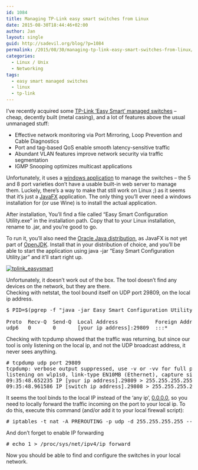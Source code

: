 ```yaml
---
id: 1084
title: Managing TP-Link easy smart switches from Linux
date: 2015-08-30T18:44:46+02:00
author: Jan
layout: single
guid: http://sadevil.org/blog/?p=1084
permalink: /2015/08/30/managing-tp-link-easy-smart-switches-from-linux/
categories:
  - Linux / Unix
  - Networking
tags:
  - easy smart managed switches
  - linux
  - tp-link
---
```

I&#8217;ve recently acquired some <a href="http://www.tp-link.com/en/products/biz-list-41.html" target="_blank">TP-Link &#8216;Easy Smart&#8217; managed switches</a> &#8211; cheap, decently built (metal casing), and a lot of features above the usual unmanaged stuff:

  * Effective network monitoring via Port Mirroring, Loop Prevention and Cable Diagnostics
  * Port and tag-based QoS enable smooth latency-sensitive traffic
  * Abundant VLAN features improve network security via traffic segmentation
  * IGMP Snooping optimizes multicast applications

Unfortunately, it uses a <a href="http://www.tp-link.com/en/download/TL-SG105E.html#Easy_Smart_Configuration_Utility" target="_blank">windows application</a> to manage the switches &#8211; the 5 and 8 port varieties don&#8217;t have a usable built-in web server to manage them. Luckely, there&#8217;s a way to make that still work on Linux ;) as it seems that it&#8217;s just a <a href="https://en.wikipedia.org/wiki/JavaFX" target="_blank">JavaFX</a> application. The only thing you&#8217;ll ever need a windows installation for (or use Wine) is to install the actual application.

After installation, You&#8217;ll find a file called &#8220;Easy Smart Configuration Utility.exe&#8221; in the installation path. Copy that to your Linux installation, rename to .jar, and you&#8217;re good to go.

To run it, you&#8217;ll also need the <a href="https://www.java.com/en/download/" target="_blank">Oracle Java distribution</a>, as JavaFX is not yet part of <a href="http://openjdk.java.net/" target="_blank">OpenJDK</a>. Install that in your distribution of choice, and you&#8217;ll be able to start the application using java -jar &#8220;Easy Smart Configuration Utility.jar&#8221; and it&#8217;ll start right up.

[<img class="alignnone wp-image-1086" src="/assets/images/2015/08/tplink_easysmart.png" alt="tplink_easysmart" width="607" height="423" srcset="/assets/images/2015/08/tplink_easysmart.png 890w, /assets/images/2015/08/tplink_easysmart-300x209.png 300w, /assets/images/2015/08/tplink_easysmart-215x150.png 215w, /assets/images/2015/08/tplink_easysmart-150x104.png 150w" sizes="(max-width: 607px) 100vw, 607px" />](/assets/images/2015/08/tplink_easysmart.png)

Unfortunately, it doesn&#8217;t work out of the box. The tool doesn&#8217;t find any devices on the network, but they are there.  
Checking with netstat, the tool bound itself on UDP port 29809, on the local ip address.

<pre>$ PID=$(pgrep -f "java -jar Easy Smart Configuration Utility.jar"); netstat -lnput | grep -e Proto -e $PID

Proto  Recv-Q  Send-Q  Local Address            Foreign Address  State  PID/Program name 
udp6   0       0       [your ip address]:29809  :::*                    28529/java</pre>

Checking with tcpdump showed that the traffic was returning, but since our tool is only listening on the local ip, and not the UDP broadcast address, it never sees anything.

<pre># tcpdump udp port 29809
tcpdump: verbose output suppressed, use -v or -vv for full protocol decode
listening on wlp1s0, link-type EN10MB (Ethernet), capture size 262144 bytes
09:35:48.652235 IP [your ip address].29809 &gt; 255.255.255.255.29808: UDP, length 36
09:35:48.961586 IP [switch ip address].29808 &gt; 255.255.255.255.29809: UDP, length 159</pre>

It seems the tool binds to the local IP instead of the &#8216;any ip&#8217;, <a href="https://en.wikipedia.org/wiki/0.0.0.0" target="_blank">0.0.0.0</a>, so you need to locally forward the traffic incoming on the port to your local ip. To do this, execute this command (and/or add it to your local firewall script):

<pre># iptables -t nat -A PREROUTING -p udp -d 255.255.255.255 --dport 29809 -j DNAT --to [your ip address]:29809</pre>

And don&#8217;t forget to enable IP forwarding

<pre># echo 1 &gt; /proc/sys/net/ipv4/ip_forward</pre>

Now you should be able to find and configure the switches in your local network.
